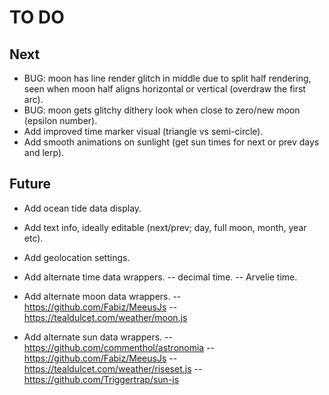 # TO DO

## Next

- BUG: moon has line render glitch in middle due to split half rendering, seen when moon half aligns horizontal or vertical (overdraw the first arc).
- BUG: moon gets glitchy dithery look when close to zero/new moon (epsilon number).
- Add improved time marker visual (triangle vs semi-circle).
- Add smooth animations on sunlight (get sun times for next or prev days and lerp).

## Future

- Add ocean tide data display.
- Add text info, ideally editable (next/prev; day, full moon, month, year etc).
- Add geolocation settings.

- Add alternate time data wrappers.
-- decimal time.
-- Arvelie time.

- Add alternate moon data wrappers.
-- https://github.com/Fabiz/MeeusJs
-- https://tealdulcet.com/weather/moon.js

- Add alternate sun data wrappers.
-- https://github.com/commenthol/astronomia
-- https://github.com/Fabiz/MeeusJs
-- https://tealdulcet.com/weather/riseset.js
-- https://github.com/Triggertrap/sun-js